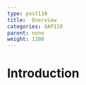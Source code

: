 ```yaml
---
type: post110
title:  Overview
categories: XAP110
parent: none
weight: 1200
---
```


# Introduction


